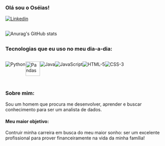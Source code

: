 ### Olá sou o Oséias!

[![Linkedin](https://img.shields.io/badge/LinkedIn-0077B5?style=for-the-badge&logo=linkedin&logoColor=white)](https://www.linkedin.com/in/os%C3%A9ias-jesus-986a531b8/)


##

![Anurag's GitHub stats](https://github-readme-stats.vercel.app/api?username=Oseias-maker&show_icons=true&theme=radical)

##
### Tecnologias que eu uso no meu dia-a-dia:

<div style="display: flex">

<img align="center" alt="Python" src="https://img.shields.io/badge/Python-14354C?style=for-the-badge&logo=python&logoColor=white"/> <br>

<img align="center" height=45px alt="Pandas" src="https://encrypted-tbn0.gstatic.com/images?q=tbn:ANd9GcRSu9xFbA6COOd9Wq-koFEoAFD7wpFgbvdz6Q&s"/> <br>

<img align="center" alt="Java" src="https://img.shields.io/badge/Java-ED8B00?style=for-the-badge&logo=openjdk&logoColor=white"/> <br>

<img align="center" alt="JavaScript" src="https://img.shields.io/badge/JavaScript-323330?style=for-the-badge&logo=javascript&logoColor=F7DF1E"/> <br>


<img align="center" alt="HTML-5" src="https://img.shields.io/badge/HTML5-E34F26?style=for-the-badge&logo=html5&logoColor=white"/> <br>


<img align="center" alt="CSS-3" src="https://img.shields.io/badge/CSS3-1572B6?style=for-the-badge&logo=css3&logoColor=white"/> <br>

<br>
<br>
</div>

##

### Sobre mim:
Sou um homem que procura me desenvolver, aprender e buscar conhecimento para ser um analista de dados. 
#### Meu maior objetivo:
Contruir minha carreira em busca do meu maior sonho: ser um excelente profissional para prover financeiramente na vida da minha família!


